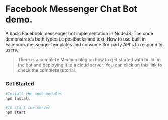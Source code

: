# Facebook Messenger Chat Bot demo.

A basic Facebook messenger bot implementation in NodeJS. The code demonstrates both types i.e postbacks and text, How to use built in Facebook messenger templates and consume 3rd party API's to respond to users.

> There is a complete Medium blog on how to get started with building the bot and deploying it to a cloud server. You can click on this [link](https://medium.com/@slayer9191/build-your-own-facebook-messenger-bot-with-node-js-1f2ec0165d2)
> to check the complete tutorial.

### Get Started

```bash
#Install the node modules
npm install

#To start the server
npm start
```
